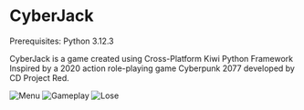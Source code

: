 # CyberJack
Prerequisites:
Python 3.12.3

CyberJack is a game created using Cross-Platform Kiwi Python Framework
Inspired by a 2020 action role-playing game Cyberpunk 2077 developed by CD Project Red.


![Menu](https://i.imgur.com/Ii69A6A.jpg)
![Gameplay](https://i.imgur.com/IRr637y.jpg)
![Lose](https://i.imgur.com/UtQ6Kh7.png)
